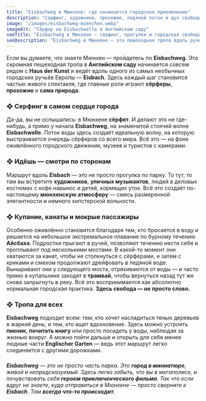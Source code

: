 ```yaml
---
title: "Eisbachweg в Мюнхене: где начинается городское приключение"
description: "Серфинг, художники, прохожие, ледяной поток и дух свободы — всё это на одном из самых необычных городских ручьёв Европы — Eisbachweg в Мюнхене."
image: "/images/eisbachweg-muenchen.webp"
imageAlt: "Сёрфер на Eisbachwelle в Английском саду"
seoTitle: "Eisbachweg в Мюнхене — серфинг, прогулки и городская свобода"
seoDescription: "Eisbachweg в Мюнхене — это пешеходная тропа вдоль ручья Eisbach с серферами, музыкантами, купающимися и пикниками в самом сердце города."
---
```


Если вы думаете, что знаете Мюнхен — пройдитесь по **Eisbachweg**. Эта скромная пешеходная тропа в **Английском саду** начинается совсем рядом с **Haus der Kunst** и ведёт вдоль одного из самых необычных городских ручьёв Европы — **Eisbach**. Здесь каждый шаг становится частью живого спектакля, где главные роли играют **сёрферы**, **прохожие** и **сама природа**.

### ❖ Серфинг в самом сердце города

Да-да, вы не ослышались: в Мюнхене **сёрфят**. И делают это не где-нибудь, а прямо у начала **Eisbachweg**, на знаменитой стоячей волне **Eisbachwelle**. Поток воды здесь создаёт идеальную волну, на которую выстраивается очередь сёрферов со всего мира. Всё это — на фоне оживлённого городского движения, музеев и туристов с камерами.

### ❖ Идёшь — смотри по сторонам

Маршрут вдоль **Eisbach** — это не просто прогулка по парку. То тут, то там вы встретите **художников**, **уличных музыкантов**, людей в деловых костюмах с кофе навынос и детей, кормящих уток. Всё это создаёт по-настоящему **мюнхенскую атмосферу** — смесь размеренной элегантности и немного хипстерской вольности.

### ❖ Купание, канаты и мокрые пассажиры

Особенно оживлённо становится благодаря тем, кто бросается в воду и решается на небольшое экстремальное плавание по бурному течению **Айсбаха**. Подростки прыгают в ручей, позволяют течению нести себя и проплывают под несколькими мостами. В какой-то момент они хватаются за канат, чтобы не столкнуться с сёрферами, и затем с криками и смехом продолжают дрейфовать в ледяной воде. Выныривают они у следующего моста, отряхиваются от воды — и часто прямо в купальнике заходят в **трамвай**, чтобы вернуться назад тут же снова запрыгнуть в реку. Всё это воспринимается как абсолютно нормальная городская практика. **Здесь свобода — не просто слово.**

### ❖ Тропа для всех

**Eisbachweg** подходит всем: тем, кто хочет насладиться тенью деревьев в жаркий день, и тем, кто ищет вдохновение. Здесь можно устроить **пикник**, **почитать книгу** или просто посидеть у воды, наблюдая за жизнью вокруг. А можно пойти дальше и открыть для себя менее людные части **Englischer Garten** — ведь этот маршрут легко соединяется с другими дорожками.

### 

_**Eisbachweg** — это не просто часть парка. Это **город в миниатюре**, живой и непредсказуемый. Здесь легко забыть, что вы в мегаполисе, и почувствовать себя **героем приключенческого фильма**. Так что если вдруг не знаете, куда отправиться в Мюнхене — просто сверните к **Eisbach**. Там **всегда что-то происходит**._
